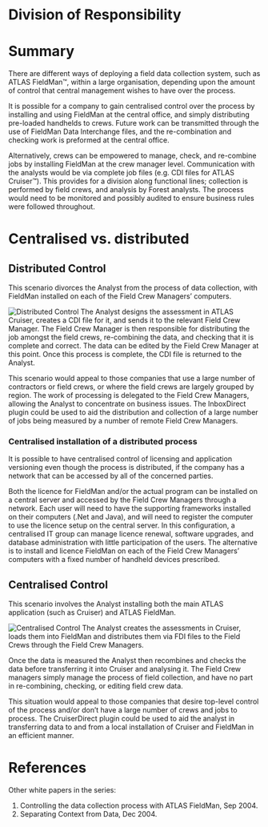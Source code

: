 ﻿# Division of Responsibility
# Summary
There are different ways of deploying a field data collection system, such as ATLAS
FieldMan&trade;, within a large organisation, depending upon the amount of control that
central management wishes to have over the process.

It is possible for a company to gain centralised control over the process by installing
and using FieldMan at the central office, and simply distributing pre-loaded handhelds
to crews. Future work can be transmitted through the use of FieldMan Data
Interchange files, and the re-combination and checking work is preformed at the
central office.

Alternatively, crews can be empowered to manage, check, and re-combine jobs by
installing FieldMan at the crew manager level. Communication with the analysts
would be via complete job files (e.g. CDI files for ATLAS Cruiser&trade;). This provides
for a division along functional lines; collection is performed by field crews, and
analysis by Forest analysts. The process would need to be monitored and possibly
audited to ensure business rules were followed throughout.

# Centralised vs. distributed
## Distributed Control
This scenario divorces the Analyst from the process of data collection, with FieldMan
installed on each of the Field Crew Managers’ computers.

![Distributed Control](/docs/fm_division_1.png)
The Analyst designs the assessment in ATLAS Cruiser, creates a CDI file for it, and
sends it to the relevant Field Crew Manager. The Field Crew Manager is then
responsible for distributing the job amongst the field crews, re-combining the data,
and checking that it is complete and correct. The data can be edited by the Field Crew
Manager at this point. Once this process is complete, the CDI file is returned to the
Analyst.

This scenario would appeal to those companies that use a large number of contractors
or field crews, or where the field crews are largely grouped by region. The work of
processing is delegated to the Field Crew Managers, allowing the Analyst to
concentrate on business issues. The InboxDirect plugin could be used to aid the
distribution and collection of a large number of jobs being measured by a number of
remote Field Crew Managers.

### Centralised installation of a distributed process
It is possible to have centralised control of licensing and application versioning even
though the process is distributed, if the company has a network that can be accessed
by all of the concerned parties.

Both the licence for FieldMan and/or the actual program can be installed on a central
server and accessed by the Field Crew Managers through a network. Each user will
need to have the supporting frameworks installed on their computers (.Net and Java),
and will need to register the computer to use the licence setup on the central server.
In this configuration, a centralised IT group can manage licence renewal, software
upgrades, and database administration with little participation of the users.
The alternative is to install and licence FieldMan on each of the Field Crew
Managers’ computers with a fixed number of handheld devices prescribed.

## Centralised Control
This scenario involves the Analyst installing both the main ATLAS application (such
as Cruiser) and ATLAS FieldMan.

![Centralised Control](/docs/fm_division_2.png)
The Analyst creates the assessments in Cruiser, loads them into FieldMan and
distributes them via FDI files to the Field Crews through the Field Crew Managers.

Once the data is measured the Analyst then recombines and checks the data before
transferring it into Cruiser and analysing it. The Field Crew managers simply manage
the process of field collection, and have no part in re-combining, checking, or editing
field crew data.

This situation would appeal to those companies that desire top-level control of the
process and/or don’t have a large number of crews and jobs to process. The
CruiserDirect plugin could be used to aid the analyst in transferring data to and from
a local installation of Cruiser and FieldMan in an efficient manner.

# References
Other white papers in the series:
1. Controlling the data collection process with ATLAS FieldMan, Sep 2004.
1. Separating Context from Data, Dec 2004.